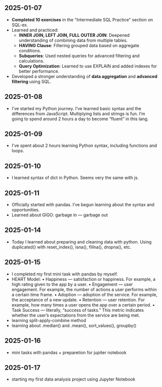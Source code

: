 ## 2025-01-07

- **Completed 10 exercises** in the "Intermediate SQL Practice" section on SQL-ex.
- Learned and practiced:
  - **INNER JOIN, LEFT JOIN, FULL OUTER JOIN**: Deepened understanding of combining data from multiple tables.
  - **HAVING Clause**: Filtering grouped data based on aggregate conditions.
  - **Subqueries**: Used nested queries for advanced filtering and calculations.
  - **Query Optimization**: Learned to use EXPLAIN and added indexes for better performance.
- Developed a stronger understanding of **data aggregation** and **advanced filtering** using SQL.


## 2025-01-08
- I’ve started my Python journey. I’ve learned basic syntax and the differences from JavaScript. Multiplying lists and strings is fun. I’m going to spend around 2 hours a day to become “fluent” in this lang.

## 2025-01-09
- I've spent about 2 hours learning Python syntax, including functions and loops. 

## 2025-01-10
- I learned syntax of dict in Python. Seems very the same with js.

## 2025-01-11
- Officially started with pandas. I’ve begun learning about the syntax and opportunities.
- Learned about GIGO: garbage in — garbage out

## 2025-01-14
- Today I learned about preparing and cleaning data with python. Using duplicated() with reset_index(), isna(), fillna(), dropna(), etc.

## 2025-01-15
- I completed my first mini task with pandas by myself.
- HEART Model:
	•	Happiness — satisfaction or happiness. For example, a high rating given to the app by a user.
	•	Engagement — user engagement. For example, the number of actions a user performs within a certain time frame.
	•	Adoption — adoption of the service. For example, the acceptance of a new update.
	•	Retention — user retention. For example, how many times a user opens the app over a certain period.
	•	Task Success — literally, “success of tasks.” This metric indicates whether the user’s expectations from the service are being met.
- learning split-apply-combine method
- learning about .median() and .mean(), sort_values(),  groupby()

## 2025-01-16
- mini tasks with pandas + preparetion for jupiter notebook

## 2025-01-17
- starting my first data analysis project using Jupyter Notebook